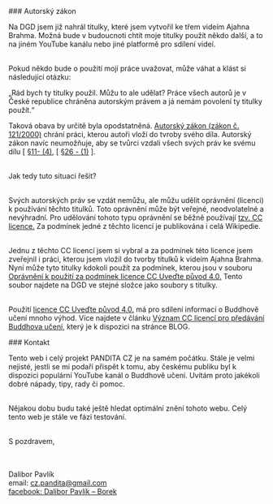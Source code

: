 <div id="anchor-autorsky-zakon" markdown="1">
### Autorský zákon
</div>

Na DGD jsem již nahrál titulky, které jsem vytvořil ke třem videím Ajahna Brahma. Možná bude v budoucnoti chtít moje titulky použít někdo další, a to na jiném YouTube kanálu nebo jiné platformě pro sdílení videí. <br><br>

Pokud někdo bude o použití mojí práce uvažovat, může váhat a klást si následující otázku:

<div class="citace" markdown="1">
„Rád bych ty titulky použil. Můžu to ale udělat? Práce všech autorů je v České republice chráněna autorským právem a já nemám povolení ty titulky použít.“
</div>

Taková obava by určitě byla opodstatněná. [Autorský zákon (zákon č. 121/2000)](https://www.zakonyprolidi.cz/cs/2000-121) chrání práci, kterou autoři vloží do tvroby svého díla. Autorský zákon navíc neumožňuje, aby se tvůrci vzdali všech svých práv ke svému dílu [ [§11- (4)](https://www.zakonyprolidi.cz/cs/2000-121#p11-4), [ [§26 - (1)](https://www.zakonyprolidi.cz/cs/2000-121#p26-1) ].<br><br>

Jak tedy tuto situaci řešit?<br><br>

Svých autorských práv se vzdát nemůžu, ale můžu udělit oprávnění (licenci) k používání těchto titulků. Toto oprávnění může být veřejné, neodvolatelné a nevýhradní. Pro udělování tohoto typu oprávnění se běžně používají [tzv. CC licence.](https://www.creativecommons.cz/uvod/) Za podmínek jedné z těchto licencí je publikována i celá Wikipedie.<br><br>

Jednu z těchto CC licencí jsem si vybral a za podmínek této licence jsem zveřejnil i práci, kterou jsem vložil do tvorby titulků k videím Ajahna Brahma. Nyní může tyto titulky kdokoli použít za podmínek, kterou jsou v souboru [Oprávnění k použití za podmínek licence CC Uveďte původ 4.0.](https://drive.google.com/drive/u/0/folders/16nYDrS2RoqtO4ttlh4zDNIQW5lw3t0vA) Tento soubor najdete na DGD ve stejné složce jako soubory s titulky.<br><br>

Použití [licence CC Uveďte původ 4.0.](https://creativecommons.org/licenses/by/4.0/deed.cs) má pro sdílení informací o Buddhově učení mnoho výhod. Více najdete v článku [Význam CC licencí pro předávání Buddhova učení](), který je k dispozici na stránce BLOG.

<div id="anchor-kontakt" markdown="1" >
### Kontakt
</div>

Tento web i celý projekt PANDITA CZ je na samém počátku.
Stále je velmi nejisté, jestli se mi podaří přispět k tomu, aby českému publiku byl k dispozici populární YouTube kanál o Buddhově učení. Uvítám proto jakékoli dobré nápady, tipy, rady či pomoc.<br><br>

Nějakou dobu budu také ještě hledat optimální znění tohoto webu. Celý tento web je stále ve fázi testování.<br><br>

<div class="pozdrav"> S pozdravem,</div> <br><br>

Dalibor Pavlík<br>
email: cz.pandita@gmail.com<br>
[facebook: Dalibor Pavlik – Borek](https://www.facebook.com/robilad.kilvap)<br>
